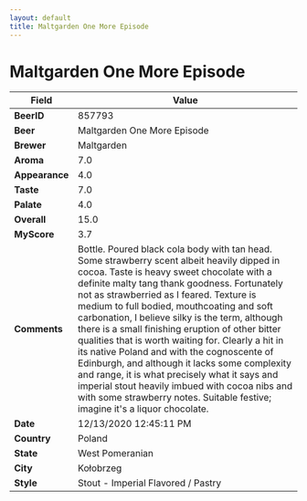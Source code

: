 ```yaml
---
layout: default
title: Maltgarden One More Episode
---
```


# Maltgarden One More Episode

| Field         | Value     |
|---------------|-----------|
| **BeerID** | 857793 |
| **Beer** | Maltgarden One More Episode |
| **Brewer** | Maltgarden |
| **Aroma** | 7.0 |
| **Appearance** | 4.0 |
| **Taste** | 7.0 |
| **Palate** | 4.0 |
| **Overall** | 15.0 |
| **MyScore** | 3.7 |
| **Comments** | Bottle. Poured black cola body with tan head. Some strawberry scent albeit heavily dipped in cocoa. Taste is heavy sweet chocolate with a definite malty tang thank goodness. Fortunately not as strawberried as I feared. Texture is medium to full bodied, mouthcoating and soft carbonation, I believe silky is the term, although there is a small finishing eruption of other bitter qualities that is worth waiting for. Clearly a hit in its native Poland and with the cognoscente of Edinburgh, and although it lacks some complexity and range, it is what precisely what it says and imperial stout heavily imbued with cocoa nibs and with some strawberry notes. Suitable festive; imagine it's a liquor chocolate. |
| **Date** | 12/13/2020 12:45:11 PM |
| **Country** | Poland |
| **State** | West Pomeranian |
| **City** | Kołobrzeg |
| **Style** | Stout - Imperial Flavored / Pastry |
